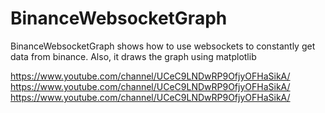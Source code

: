 # BinanceWebsocketGraph
BinanceWebsocketGraph shows how to use websockets to constantly get data from binance. Also, it draws the graph using matplotlib

https://www.youtube.com/channel/UCeC9LNDwRP9OfjyOFHaSikA/
https://www.youtube.com/channel/UCeC9LNDwRP9OfjyOFHaSikA/
https://www.youtube.com/channel/UCeC9LNDwRP9OfjyOFHaSikA/
